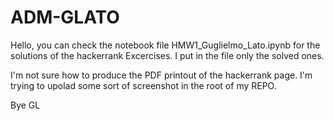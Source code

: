 # ADM-GLATO
Hello,
you can check the notebook file HMW1_Guglielmo_Lato.ipynb for the solutions of the hackerrank Excercises.
I put in the file only the solved ones.

I'm not sure how to produce the PDF printout of the hackerrank page. I'm trying to upolad some sort of screenshot in the root of my REPO.

Bye
GL
